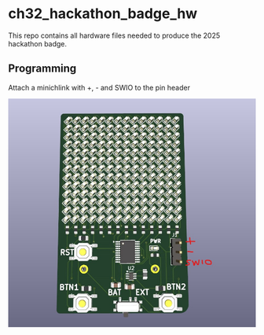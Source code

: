 # ch32_hackathon_badge_hw

This repo contains all hardware files needed to produce the 2025 hackathon badge.

## Programming

Attach a minichlink with +, - and SWIO to the pin header

![hackathon badge](3d_view.jpg)
